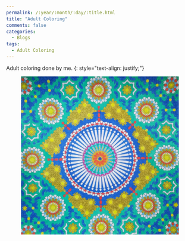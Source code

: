 ```yaml
---
permalink: /:year/:month/:day/:title.html
title: "Adult Coloring"
comments: false
categories:
  - Blogs
tags:
  - Adult Coloring
---
```


Adult coloring done by me.
{: style="text-align: justify;"}
<br>

<figure>
    <a href="/assets/img/blogs/2018/10/11/IMG_20181011_230152.jpg"><img src="/assets/img/blogs/2018/10/11/IMG_20181011_230152.jpg"></a>
</figure>
